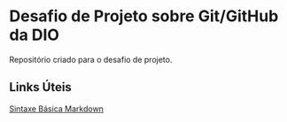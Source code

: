 # Desafio de Projeto sobre Git/GitHub da DIO
Repositório criado para o desafio de projeto.

## Links Úteis
[Sintaxe Básica Markdown](https://www.markdownguide.org/)
